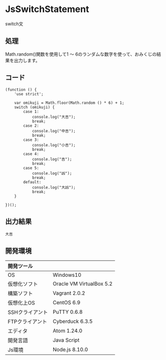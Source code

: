 # JsSwitchStatement
switch文

## 処理
Math.random()関数を使用して1 ～ 6のランダムな数字を使って、おみくじの結果を出力します。

## コード
```
(function () {
    'use strict';

    var omikuji = Math.floor(Math.random () * 6) + 1;
    switch (omikuji) {
        case 1:
            console.log("大吉");
            break;
        case 2:
            console.log("中吉");
            break;
        case 3:
            console.log("小吉");
            break;
        case 4:
            console.log("吉");
            break;
        case 5:
            console.log("凶");
            break;
        default:
            console.log("大凶");
            break;
    }

})();
```

## 出力結果  
```
大吉
```
  
## 開発環境
| 開発ツール |  |
|:-|:-|
| OS | Windows10 |
| 仮想化ソフト | Oracle VM VirtualBox 5.2 |
| 構築ソフト | Vagrant 2.0.2 |
| 仮想化上OS | CentOS 6.9 |
| SSHクライアント | PuTTY 0.6.8 |
| FTPクライアント | Cyberduck 6.3.5 |
| エディタ | Atom 1.24.0 |
| 開発言語 | Java Script |
| Js環境 | Node.js 8.10.0 |
